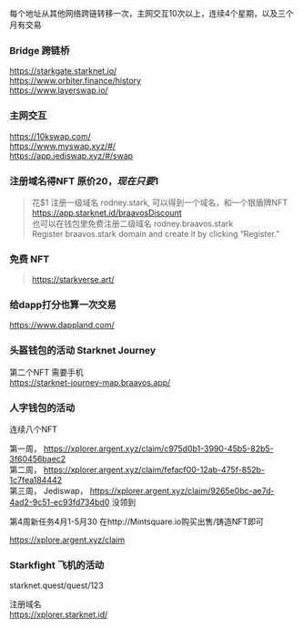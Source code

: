 每个地址从其他网络跨链转移一次，主网交互10次以上，连续4个星期，以及三个月有交易

### Bridge 跨链桥
https://starkgate.starknet.io/  
https://www.orbiter.finance/history  
https://www.layerswap.io/


### 主网交互
https://10kswap.com/  
https://www.myswap.xyz/#/  
https://app.jediswap.xyz/#/swap

### 注册域名得NFT   原价$20，现在只要$1
> 花$1 注册一级域名  rodney.stark, 可以得到一个域名，和一个银盾牌NFT  
> https://app.starknet.id/braavosDiscount  
> 也可以在钱包里免费注册二级域名 rodney.braavos.stark  
> Register braavos.stark domain and create it by clicking “Register.” 

### 免费 NFT
> https://starkverse.art/   

### 给dapp打分也算一次交易
https://www.dappland.com/


### 头盔钱包的活动  Starknet Journey 

第二个NFT 需要手机  
https://starknet-journey-map.braavos.app/  


### 人字钱包的活动   
连续八个NFT  

第一周， https://xplorer.argent.xyz/claim/c975d0b1-3990-45b5-82b5-3f60456baec2  
第二周， https://xplorer.argent.xyz/claim/fefacf00-12ab-475f-852b-1c7fea184442  
第三周， Jediswap， https://xplorer.argent.xyz/claim/9265e0bc-ae7d-4ad2-9c51-ec93fd734bd0  没领到   

第4周新任务4月1-5月30 在http://Mintsquare.io购买出售/铸造NFT即可  

 https://xplore.argent.xyz/claim   

### Starkfight 飞机的活动
starknet.quest/quest/123
 
注册域名  
https://xplorer.starknet.id/  

